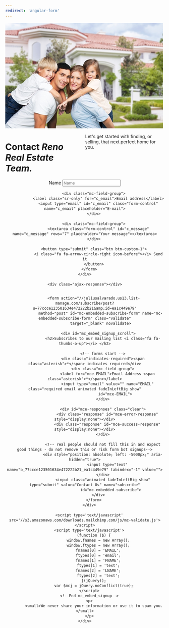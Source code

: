 ```yaml
---
redirect: 'angular-form'
---
```



<link href="//cdn-images.mailchimp.com/embedcode/classic-10_7.css" rel="stylesheet" type="text/css">

<!-- Image Background, very top of the page -->
<div class="image-parallax" style="color:#ffffff;">
    <div class="slide-content light">
        <div class="align-center">
            <div class="top-logo">
                <img src="user/themes/imgs/h7.jpg" alt="logo">
            </div>
        </div>
    </div>
</div>


<div class="row section-head">
    <div class="twelve columns">
        <h1>Contact <i> Reno Real Estate Team.</i></h1>
        <p>Let's get started with finding, or selling, that next perfect home for you.</p>
    </div>
</div>

<!-- ======== Email via PHP script ======== -->
<div class="row" style="text-align: center;">
    <div class="twelve columns">
        <form id="contact-form" role="form">
            <div class="mc-field-group">
                <label class="sr-only" for="c_name">Name</label>
                <input type="text" id="c_name" class="form-control" name="c_name" placeholder="Name">
            </div>

            <div class="mc-field-group">
                <label class="sr-only" for="c_email">Email address</label>
                <input type="email" id="c_email" class="form-control" name="c_email" placeholder="E-mail">
            </div>

            <div class="mc-field-group">
                <textarea class="form-control" id="c_message" name="c_message" rows="7" placeholder="Your message"></textarea>
            </div>

            <button type="submit" class="btn btn-custom-1">
                <i class="fa fa-arrow-circle-right icon-before"></i> Send it
            </button>
        </form>
    </div>

    <div class="ajax-response"></div>
</div>
<!-- This script will invoke the PHP email script -->
<script type="text/javascript">
    (function ($) {
        $("#contact-form").submit(function(e) {

            e.preventDefault();

            var c_name = $("#c_name").val();
            var c_email = $("#c_email").val();
            var c_message = $("#c_message ").val();
            var responseMessage = $('.ajax-response');

            if (( c_name== "" || c_email == "" || c_message == "") || (!isValidEmailAddress(c_email) )) {
                responseMessage.fadeIn(500);
                responseMessage.html('<i class="fa fa-warning"></i> Check all fields.');
            }

            else {
                $.ajax({
                    type: "POST",
                    url: "../contactForm.php",
                    dataType: 'json',
                    data: {
                        c_email: c_email,
                        c_name: c_name,
                        c_message: c_message
                    },
                    beforeSend: function(result) {
                        $('#contact-form button').empty();
                        $('#contact-form button').append('<i class="fa fa-cog fa-spin"></i> Wait...');
                    },
                    success: function(result) {
                        if(result.sendstatus == 1) {
                            responseMessage.html(result.message);
                            responseMessage.fadeIn(500);
                            $('#contact-form').fadeOut(500);
                        } else {
                            $('#contact-form button').empty();
                            $('#contact-form button').append('<i class="fa fa-retweet"></i> Try again.');
                            responseMessage.html(result.message);
                            responseMessage.fadeIn(1000);
                        }
                    }
                });
            }

            return false;

        });
    })(jQuery);
</script>



<!-- ======== MailChimp Signup Form ======== -->
<div class="row">
    <div class="twelve columns">
        <div id="mc_embed_signup">

            <form action="//juliusalvarado.us13.list-manage.com/subscribe/post?u=77ccce123501634e472222b21&amp;id=ea1c449e79"
                  method="post" id="mc-embedded-subscribe-form" name="mc-embedded-subscribe-form" class="validate"
                  target="_blank" novalidate>

                <div id="mc_embed_signup_scroll">
                    <h2>Subscribes to our mailing list <i class="fa fa-thumbs-o-up"></i> </h2>

                    <!-- forms start -->
                    <div class="indicates-required"><span class="asterisk">*</span> indicates required</div>
                    <div class="mc-field-group">
                        <label for="mce-EMAIL">Email Address <span class="asterisk">*</span></label>
                        <input type="email" value="" name="EMAIL" class="required email animated fadeInLeftBig show"
                               id="mce-EMAIL">
                    </div>

                    <div id="mce-responses" class="clear">
                        <div class="response" id="mce-error-response" style="display:none"></div>
                        <div class="response" id="mce-success-response" style="display:none"></div>
                    </div>

                    <!-- real people should not fill this in and expect good things - do not remove this or risk form bot signups-->
                    <div style="position: absolute; left: -5000px;" aria-hidden="true">
                        <input type="text" name="b_77ccce123501634e472222b21_ea1c449e79" tabindex="-1" value="">
                    </div>
                    <input class="animated fadeInLeftBig show" type="submit" value="Contact Us" name="subscribe"
                           id="mc-embedded-subscribe">
                </div>
            </form>
        </div>

        <script type='text/javascript' src='//s3.amazonaws.com/downloads.mailchimp.com/js/mc-validate.js'></script>
        <script type='text/javascript'>
            (function ($) {
                window.fnames = new Array();
                window.ftypes = new Array();
                fnames[0] = 'EMAIL';
                ftypes[0] = 'email';
                fnames[1] = 'FNAME';
                ftypes[1] = 'text';
                fnames[2] = 'LNAME';
                ftypes[2] = 'text';
            }(jQuery));
            var $mcj = jQuery.noConflict(true);
        </script>
        <!--End mc_embed_signup-->
        <p>
            <small>We never share your information or use it to spam you.</small>
        </p>
    </div>

</div>